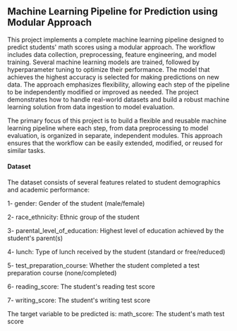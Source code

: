 ## Machine Learning Pipeline for Prediction using Modular Approach



This project implements a complete machine learning pipeline designed to predict students' math scores using a modular approach. The workflow includes data collection, preprocessing, feature engineering, and model training. Several machine learning models are trained, followed by hyperparameter tuning to optimize their performance. The model that achieves the highest accuracy is selected for making predictions on new data. The approach emphasizes flexibility, allowing each step of the pipeline to be independently modified or improved as needed. The project demonstrates how to handle real-world datasets and build a robust machine learning solution from data ingestion to model evaluation.

The primary focus of this project is to build a flexible and reusable machine learning pipeline where each step, from data preprocessing to model evaluation, is organized in separate, independent modules. This approach ensures that the workflow can be easily extended, modified, or reused for similar tasks.

#### Dataset
The dataset consists of several features related to student demographics and academic performance:

1- gender: Gender of the student (male/female)

2- race_ethnicity: Ethnic group of the student

3- parental_level_of_education: Highest level of education achieved by the student's parent(s)

4- lunch: Type of lunch received by the student (standard or free/reduced)

5- test_preparation_course: Whether the student completed a test preparation course (none/completed)

6- reading_score: The student's reading test score

7- writing_score: The student's writing test score




The target variable to be predicted is: 
math_score: The student's math test score
